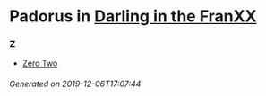 # Padorus in [Darling in the FranXX](https://myanimelist.net/manga/111512/Darling_in_the_FranXX)

### Z
* [Zero Two](https://github.com/shadow578/Project-Padoru/blob/master/table-of-contents/characters/ZeroTwo.md)

###### Generated on 2019-12-06T17:07:44
